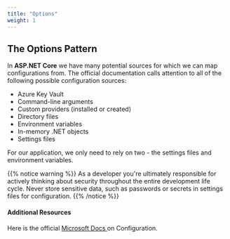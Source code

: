 ```yaml
---
title: "Options"
weight: 1
---
```


## The Options Pattern

In __ASP.NET Core__ we have many potential sources for which we can map configurations from. The official documentation calls attention to all of the following possible configuration sources:

 - Azure Key Vault
 - Command-line arguments
 - Custom providers (installed or created)
 - Directory files
 - Environment variables
 - In-memory .NET objects
 - Settings files

For our application, we only need to rely on two - the settings files and environment variables.

{{% notice warning %}}
As a developer you're ultimately responsible for actively thinking about security throughout the entire development life cycle. Never store sensitive data, such as passwords or secrets in settings files for configuration.
{{% /notice %}}

#### Additional Resources

Here is the official <a href='https://docs.microsoft.com/en-us/aspnet/core/fundamentals/configuration/?view=aspnetcore-2.2' target='_blank'>Microsoft Docs <i class="fas fa-file-alt"></i></a> on Configuration.
